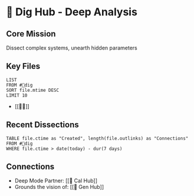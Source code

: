 # 🐢 Dig Hub - Deep Analysis

## Core Mission
Dissect complex systems, unearth hidden parameters

## Key Files
```dataview
LIST
FROM #🐢dig
SORT file.mtime DESC
LIMIT 10
```
- [[📜🐢]]
## Recent Dissections
```dataview
TABLE file.ctime as "Created", length(file.outlinks) as "Connections"
FROM #🐢dig
WHERE file.ctime > date(today) - dur(7 days)
```

## Connections
- Deep Mode Partner: [[🐙 Cal Hub]]
- Grounds the vision of: [[🐅 Gen Hub]]

